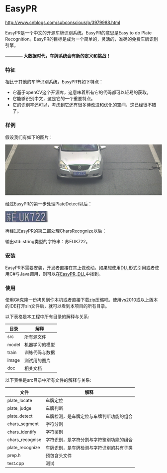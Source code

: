 EasyPR
======
http://www.cnblogs.com/subconscious/p/3979988.html

EasyPR是一个中文的开源车牌识别系统。EasyPR的意思是Easy to do Plate Recognition。EasyPR的目标是成为一个简单的，灵活的，准确的免费车牌识别引擎。

**———— 大数据时代，车牌系统会有新的定义和挑战！**

### 特征

相比于其他的车牌识别系统，EasyPR有如下特点：
* 它基于openCV这个开源库，这意味着所有它的代码都可以轻易的获取。
* 它能够识别中文，这是它的一个重要特点。
* 它的识别率还可以，考虑到它还有很多待改进和优化的空间，这已经很不错了。

### 样例

假设我们有如下的图片：

![EasyPR 原始图片](image/plate_recognize.jpg)

经过EasyPR的第一步处理PlateDetect以后：

![EasyPR 车牌](image/chars_segment.jpg)

再经过EasyPR的第二部处理CharsRecognize以后：

输出std::string类型的字符串：苏EUK722。


### 安装

EasyPR不需要安装，开发者直接在其上做改动。如果想使用DLL形式引用或者使用C#与Java调用，则可以在[EasyPR_DLL](https://github.com/liuruoze/EasyPR_Dll)中找到。



### 使用

使用Git克隆一份拷贝到你本机或者直接下载zip压缩吧。使用vs2010或以上版本的IDE打开sln文件后，就可以看到本项目的所有目录。

以下表格是本工程中所有目录的解释与关系:

|目录 | 解释
|------|----------
| src |  所有源文件
| model | 机器学习的模型
| train | 训练代码与数据
| image | 测试用的图片
| doc | 相关文档

以下表格是src目录中所有文件的解释与关系:

|文件 | 解释
|------|----------
| plate_locate |  车牌定位
| plate_judge | 车牌判断
| plate_detect | 车牌检测，是车牌定位与车牌判断功能的组合
| chars_segment | 字符分割
| chars_identify | 字符鉴别
| chars_recognise | 字符识别，是字符分割与字符鉴别功能的组合
| plate_recognize | 车牌识别，是车牌检测与字符识别的共有子类
| prep.h | 预包含头文件
| test.cpp | 测试

